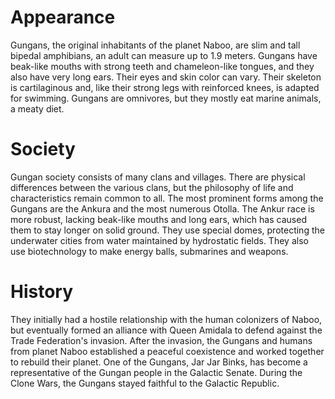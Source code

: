 # Appearance

Gungans, the original inhabitants of the planet Naboo, are slim and tall bipedal amphibians, an adult can measure up to 1.9 meters.
Gungans have beak-like mouths with strong teeth and chameleon-like tongues, and they also have very long ears.
Their eyes and skin color can vary.
Their skeleton is cartilaginous and, like their strong legs with reinforced knees, is adapted for swimming.
Gungans are omnivores, but they mostly eat marine animals, a meaty diet.

# Society

Gungan society consists of many clans and villages.
There are physical differences between the various clans, but the philosophy of life and characteristics remain common to all.
The most prominent forms among the Gungans are the Ankura and the most numerous Otolla.
The Ankur race is more robust, lacking beak-like mouths and long ears, which has caused them to stay longer on solid ground.
They use special domes, protecting the underwater cities from water maintained by hydrostatic fields.
They also use biotechnology to make energy balls, submarines and weapons.

# History

They initially had a hostile relationship with the human colonizers of Naboo, but eventually formed an alliance with Queen Amidala to defend against the Trade Federation's invasion.
After the invasion, the Gungans and humans from planet Naboo established a peaceful coexistence and worked together to rebuild their planet.
One of the Gungans, Jar Jar Binks, has become a representative of the Gungan people in the Galactic Senate.
During the Clone Wars, the Gungans stayed faithful to the Galactic Republic.
